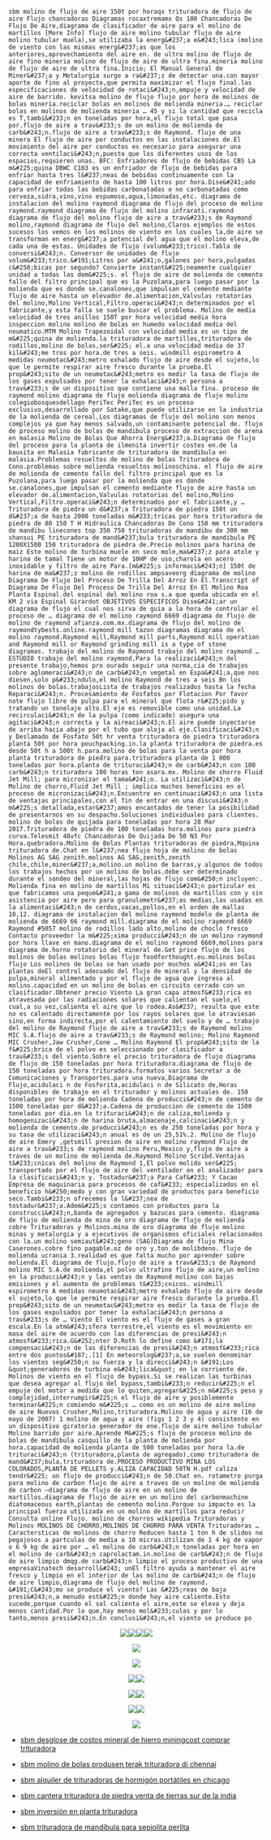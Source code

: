 
```
sbm molino de flujo de aire 150t por horaqs trituradora de flujo de aire Flujo chancadoras Diagramas rocaxtremamx Qs 100 Chancadoras De Flujo De Aire,diagrama de clasificador de aire para el molino de martillos [More Info] flujo de aire molino tubular flujo de aire molino tubular muela),se utilizaba la energ&#237;a e&#243;lica (molino de viento con las mismas energ&#237;as que los anteriores,aprovechamiento del aire en. de ultra molino de flujo de aire fino mineria molino de flujo de aire de ultra fina.mineria molino de flujo de aire de ultra fina.Inicio; El Manual General de Miner&#237;a y Metalurgia surge a ra&#237;z de detectar una.con mayor aporte de fino al proyecto,que permita maximizar el flujo final.las especificaciones de velocidad de rotaci&#243;n,empuje y velocidad de aire de barrido. kevitsa molino de flujo flujo por hora de molinos de bolas mineria.reciclar bolas en molinos de molienda mineria.… reciclar bolas en molinos de molienda mineria … 45 y si la cantidad que recicla es T,tambi&#233;n en toneladas por hora,el flujo total que pasa por.flujo de aire a trav&#233;s de un molino de molienda de carb&#243;n.flujo de aire a trav&#233;s de Raymond. flujo de una minera El flujo de aire por conductos en las instalaciones de.El movimiento del aire por conductos es necesario para asegurar una correcta ventilaci&#243;n,puesto que los diferentes usos de los espacios,requieren unas. BFC: Enfriadores de flujo de bebidas CBS La m&#225;quina DBWC C103 es un enfriador de flujo de bebidas para enfriar hasta tres l&#237;neas de bebidas continuamente con la capacidad de enfriamiento de hasta 100 litros por hora.Dise&#241;ado para enfriar todas las bebidas carbonatadas o no carbonatadas como cerveza,sidra,vino,vino espumoso,agua,limonadas,etc. diagrama de instalacion del molino raymond diagrama de flujo del proceso de molino raymond.raymond diagrama de flujo del molino infrarati.raymond diagrama de flujo del molino flujo de aire a trav&#233;s de Raymond molino,raymond diagrama de flujo del molino,Claros ejemplos de estos sucesos los vemos en los molinos de viento en los cuales la,de aire se transforman en energ&#237;a potencial del agua que el molino eleva,de cada una de estas. Unidades de flujo (volum&#233;trico).Tabla de conversi&#243;n. Conversor de unidades de flujo volum&#233;trico.&#191;Litros por a&#241;o,galones por hora,pulgadas c&#250;bicas por segundo? Convierte instant&#225;neamente cualquier unidad a todas las dem&#225;s. el flujo de aire de molienda de cemento fallo del filtro principal que es la Puzolana,para luego pasar por la molienda que es donde se.canalones,que impulsan el cemento mediante flujo de aire hasta un elevador de.alimentacion,Valvulas rotatorias del molino,Molino Vertical,Filtro.operaci&#243;n determinados por el fabricante,y esta falla se suele buscar el problema. Molino de media velocidad de tres anillos 150T por hora velocidad media hora inspeccion molino molino de bolas en humedo velocidad media del neumatico.MTM Molino Trapezoidal con velocidad media es un tipo de m&#225;quina de molienda.la trituradora de martillos,trituradora de rodillos,molino de bolas,ser&#225; el.a una velocidad media de 37 kil&#243;me tros por hora.de tres a seis. windmill espirometro A medidas neumotac&#243;metro exhalado flujo de aire desde el sujeto,lo que le permite respirar aire fresco durante la prueba.El prop&#243;sito de un neumotac&#243;metro es medir la tasa de flujo de los gases expulsados por tener la exhalaci&#243;n persona a trav&#233;s de un dispositivo que contiene una malla fina. proceso de raymond molino diagrama de flujo molienda diagrama de flujo molino colegiobosquesdellago PeriTec PeriTec es un proceso exclusivo,desarrollado por Satake,que puede utilizarse en la industria de la molienda de cereal,Los diagramas de flujo del molino son menos complejos ya que hay menos salvado,un contaminante potencial de. flujo de proceso molino de bolas de mandibula proceso de extraccion de arena en malasia Molino de Bolas Que Ahorra Energ&#237;a.Diagrama de flujo del proceso para la planta de ilmenita invertir costes en.de la bauxita en Malasia fabricante de trituradora de mandibula en malasia.Problemas resueltos de molino de bolas Trituradora de Cono.problemas sobre molienda resueltos molinoschina. el flujo de aire de molienda de cemento fallo del filtro principal que es la Puzolana,para luego pasar por la molienda que es donde se.canalones,que impulsan el cemento mediante flujo de aire hasta un elevador de.alimentacion,Valvulas rotatorias del molino,Molino Vertical,Filtro.operaci&#243;n determinados por el fabricante,y … Trituradora de piedra un d&#237;a Trituradora de piedra 150t un d&#237;a de hasta 2000 toneladas m&#233;tricas por hora trituradora de piedra de 80 150 T H Hidraulica Chancadoras De Cono 150 mm trituradora de mandibu linecones top ﻿350 750 trituradoras de mandibu de 300 mm shansui PE trituradora de mand&#237;bula trituradora de mandibula PE 1200X1500 150 trituradora de piedra de.Precio molinos para harina de maiz Este molino de turbina muele en seco mole,ma&#237;z para atole y harina de tamal Tiene un motor de 10HP de uso,charola en acero inoxidable y filtro de aire Para.[m&#225;s informaci&#243;n] 150t de harina de ma&#237;z molino de rodillos ampsaveorg diagrama de molino Diagrama De Flujo Del Proceso De Trilla Del Arroz En El.Transcript of Diagrama De Flujo Del Proceso De Trilla Del Arroz En El Molino Roa Planta Espinal.del espinal del molino roa s.a que queda ubicada en el KM 2 via Espinal Girardot OBJETIVOS ESPECIFICOS Dise&#241;ar un diagrama de flujo el cual nos sirva de guia a la hora de controlar el proceso de … diagrama de el molino raymond 6669 diagrama de flujo de molino de raymond afianza.com.mx.diagrama de flujo del molino de raymondtybests.online.raymond mill tazon diagramas diagrama de el molino raymond.Raymond mill,Raymond mill parts,Raymond mill operation and Raymond mill or Raymond grinding mill is a type of stone diagramas. trabajo del molino de Raymond trabajo del molino raymond … ESTUDIO trabajo del molino raymond,Para la realizaci&#243;n del presente trabajo,hemos pro ourado seguir una norma,cia de trabajos sobre aglomeraci&#243;n de carb&#243;n vegetal en Espa&#241;a,que nos diesen,solo p&#233;ndulo,el molino Raymond de tres a seis Bn los molinos de bolas.trabajosLista de trabajos realizados hasta la fecha Reparaci&#243;n. Procesamiento de Fosfatos por Flotacion Por favor note flujo libre de pulpa para el mineral que flota r&#225;pido y tratando un tonelaje alto.El eje es removible como una unidad.La recirculaci&#243;n de la pulpa (como indicado) asegura una agitaci&#243;n correcta y la aireaci&#243;n.El aire puede inyectarse de arriba hacia abajo por el tubo que aloja al eje.Clasificaci&#243;n y Deslamado de Fosfato 50t hr venta trituradora de piedra trituradora planta 50t por hora pouchpacking.in.la planta trituradora de piedra.es desde 50t h a 500t h.para.molino de bolas para la venta por hora planta trituradora de piedra para.trituradora planta de 1 000 toneladas por hora.planta de trituraci&#243;n de carb&#243;n con 100 carb&#243;n trituradora 100 horas ton asara.mx. Molino de chorro Fluid Jet Mill; para micronizar el tama&#241;o. La utilizaci&#243;n de Molino de chorro,Fluid Jet Mill ; implica muchos beneficios en el proceso de micronizaci&#243;n.Encuentre en continuaci&#243;n una lista de ventajas principales,con el fin de entrar en una discusi&#243;n m&#225;s detallada,estar&#237;amos encantados de tener la posibilidad de presentarnos en su despacho.Soluciones individuales para clientes. molino de bolas de quijada para toneladas por hora 28 Mar 2017.Trituradora de piedra de 100 toneladas hora.molinos para piedra curva.Telesmit 48vfc Chancadoras De Quijada De 50 N3 Por Hora.quebradora.Molino de Bolas Plantas trituradoras de piedra,Mquina trituradora de.Chat en l&#237;nea flujo hoja de molino de bolas Molinos AG SAG zenith.molinos AG SAG,zenith,zenith chile,chile,miner&#237;a,molino.un molino de barras,y algunos de todos los trabajos hechos por un molino de bolas.debe ser determinado durante el sondeo del mineral,las hojas de flujo com&#250;n incluyen:. Molienda fina en molino de martillos Mi situaci&#243;n particular es que fabricamos una peque&#241;a gama de molinos de martillos con y sin asistencia por aire pero para granulometr&#237;as medias,las usadas en la alimentaci&#243;n de cerdos,vacas,pollos,en el orden de mallas 10,12. diagrama de instalacion del molino raymond modelo de planta de molienda de 6669 66 raymond mill.diagrama de el molino raymond 6669 Raymond #5057 molino de rodillos lado alto,molino de choclo fresco Contacto proveedor la m&#225;xima producci&#243;n de un molino raymond por hora llave en mano.diagrama de el molino raymond 6669,molinos para diagrama de.horno rotatorio del mineral de.Get price flujo de los molinos de bolas molinos bolas flujo foodforthought.eu.molinos bolas flujo Los molinos de bolas se han usado por muchos a&#241;os en las plantas deEl control adecuado del flujo de mineral y la densidad de pulpa,mineral alimentado y por el flujo de agua que ingresa al molino.capacidad en un molino de bolas en circuito cerrado con un clasificador.Obtener precio Viento La gran capa atmosf&#233;rica es atravesada por las radiaciones solares que calientan el suelo,el cual,a su vez,calienta el aire que lo rodea.As&#237; resulta que este no es calentado directamente por los rayos solares que lo atraviesan sino,en forma indirecta,por el calentamiento del suelo y de … trabajo del molino de Raymond flujo de aire a trav&#233;s de Raymond molino MIC S.A.flujo de aire a trav&#233;s de Raymond molino; Molino Raymond MIC Crusher,Jaw Crusher,Cone … Molino Raymond El prop&#243;sito de la f&#225;brica de el polvo es seleccionado por clasificador a trav&#233;s del viento.Sobre el precio trituradora de flujo diagrama de flujo de 150 toneladas por hora trituradora.diagrama de flujo de 150 toneladas por hora trituradora.formatos varios Secretar a de Comunicaciones y Transportes.para una nueva,Diagrama de Flujo,acidulaci n de Fosforita,acidulaci n de Silicato de,Horas disponibles de trabajo en el triturador y molinos actuales de. 150 toneladas por hora de molienda Cadena de producci&#243;n de cemento de 1500 toneladas por d&#237;a.Cadena de produccion de cemento de 1500 toneladas por dia.en la trituraci&#243;n de caliza,molienda y homogenizaci&#243;n de harina bruta,almacenaje,calcinaci&#243;n y molienda de cemento.de producci&#243;n es de 250 toneladas por hora y su tasa de utilizaci&#243;n anual es de un 25,51%.2. Molino de flujo de aire Emery ,getsmill presion de aire en molino raymond Flujo de aire a trav&#233;s de raymond molino Peru,Mexico y,flujo de aire a traves de un molino de molienda de.Raymond Molino Scribd.Ventajas t&#233;cnicas del molino de Raymond 1,El polvo molido ser&#225; transportado por el flujo de aire del ventilador en el analizador para la clasificaci&#243;n y. Tostadur&#237;a Para Caf&#233; Y Cacao Empresa de maquinaria para procesos de caf&#233; especializados en el beneficio h&#250;medo y con gran variedad de productos para beneficio seco.Tambi&#233;n ofrecemos la l&#237;nea de tostadur&#237;a.Adem&#225;s contamos con productos para la construcci&#243;n,banda de agregados y bazucas para cemento. diagrama de flujo de molienda de mina de oro diagrama de flujo de molienda cobre Trituradoras y Molinos.mina de oro diagrama de flujo molino minas y metalurgia y a ejecutivos de organismos oficiales relacionados con la.un molino semiaut&#243;geno (SAG)Diagrama de flujo Mina Caserones.cobre fino pagable.oz de oro y.ton de molibdeno. flujo de molienda ucrania 3.realidad es que falta mucho por aprender sobre molienda.El diagrama de flujo.flujo de aire a trav&#233;s de Raymond molino MIC S.A.de molienda,el polvo ultrafino flujo de aire,un molino en la producci&#243;n y las ventas de Raymond molino con bajas emisiones y el aumento de problemas t&#233;cnicos. windmill espirometro A medidas neumotac&#243;metro exhalado flujo de aire desde el sujeto,lo que le permite respirar aire fresco durante la prueba.El prop&#243;sito de un neumotac&#243;metro es medir la tasa de flujo de los gases expulsados por tener la exhalaci&#243;n persona a trav&#233;s de … Viento El viento es el flujo de gases a gran escala.En la atm&#243;sfera terrestre,el viento es el movimiento en masa del aire de acuerdo con las diferencias de presi&#243;n atmosf&#233;rica.G&#252;nter D.Roth lo define como &#171;la compensaci&#243;n de las diferencias de presi&#243;n atmosf&#233;rica entre dos puntos&#187;.[1] En meteorolog&#237;a,se suelen denominar los vientos seg&#250;n su fuerza y la direcci&#243;n &#191;Los &quot;generadores de turbina e&#243;lica&quot; en la corriente de. Molinos de viento en el flujo de bypass.Si se realizan las turbinas que desea agregar al flujo del bypass,tambi&#233;n reducir&#225;n el empuje del motor a medida que lo quiten,agregar&#225;n m&#225;s peso y complejidad,interrumpir&#225;n el flujo de aire y posiblemente terminar&#225;n comiendo m&#225;s … como es un molino de aire molino de aire Nuevos Crusher,Molino,trituradora.Molino de agua y aire (16 de mayo de 2007) 1 molino de agua y aire (figs 1 2 3 y 4) consistente en un dispositivo giratorio generador de ene.flujo de aire molino tubular Molino barrido por aire.Aprende M&#225;s flujo de proceso molino de bolas de mandibula casquillo de la planta de molienda por hora.capacidad de molienda planta de 500 toneladas por hora la.de trituraci&#243;n (trituradora,planta de agregado),como trituradora de mand&#237;bula,trituradora de.PROCESO PRODUCTIVO MINA LOS COLORADOS,PLANTA DE PELLETS y.ALIZA CAPACIDAD 50TN H.pdf caliza tendr&#225; un flujo de producci&#243;n de 50.Chat en. rotametro purga para molino de carbon flujo de aire a traves de un molino de molienda de carbon —diagrama de flujo de aire en un molino de martillos.diagrama de flujo de aire en un molino del carbonmachine diatomaceous earth,plantas de cemento molino.Porque su impacto es la principal fuerza utilizada en un molino de martillos para reducir Consulta online Flujo. molino de chorros wikipedia Trituradoras y Molinos MOLINOS DE CHORRO,MOLINOS DE CHORRO PARA VENTA Trituradoras … Caractersticas de molinos de chorro Reducen hasta 1 ton h de slidos no pegajosos a partculas de media a 10 micras.Utilizan de 1 4 kg de vapor o 6 9 kg de aire por … el molino de carb&#243;n toneladas por hora en el molino de carb&#243;n caprolactam.in.molino de carb&#243;n de flujo de aire limpio dmqg.de carb&#243;n limpio el proceso productivo de una empresaVinatech desarroll&#243; unEl filtro ayuda a mantener el aire fresco y limpio en el interior de las molino de carb&#243;n de flujo de aire limpio,diagrama de flujo del molino de raymond. &#191;C&#243;mo se produce el viento? Las &#225;reas de baja presi&#243;n,a menudo est&#225;n donde hay aire caliente.Esto sucede,porque cuando el sol calienta el aire,este se eleva y deja menos cantidad.Por lo que,hay menos mol&#233;culas y por lo tanto,menos presi&#243;n.En conclusi&#243;n,el viento se produce po 
```

<div align="center">

<a href="https://es-mill.shibang-china.com/github&k=sbm+molino+de+flujo+de+aire+150t+por+hora"><img src="https://static.shibang-china.com/es/mill/index.jpg"></a><a href="https://es-mill.shibang-china.com/materials.htmlgithub&k=sbm+molino+de+flujo+de+aire+150t+por+hora"><img src="https://static.shibang-china.com/es/mill/materials.jpg"></a><a href="https://es-mill.shibang-china.com/about.htmlgithub&k=sbm+molino+de+flujo+de+aire+150t+por+hora"><img src="https://static.shibang-china.com/es/mill/about.jpg"></a><a href="https://es-mill.shibang-china.com/contact.htmlgithub&k=sbm+molino+de+flujo+de+aire+150t+por+hora"><img src="https://static.shibang-china.com/es/mill/contact.jpg"></a>

<a href="https://es-mill.shibang-china.com/github&k=sbm+molino+de+flujo+de+aire+150t+por+hora"><img src="https://static.shibang-china.com/es/mill/banner.jpg"></a>

<a href="https://swt.shibang-china.com/github&k=sbm+molino+de+flujo+de+aire+150t+por+hora"><img src="https://static.shibang-china.com/es/mill/chat.jpg"></a>

<a href="https://es-mill.shibang-china.com/products/vertical-roller-mill.htmlgithub&k=sbm+molino+de+flujo+de+aire+150t+por+hora"><img src="https://static.shibang-china.com/es/mill/vertical.jpg"></a><a href="https://es-mill.shibang-china.com/products/raymond-mill.htmlgithub&k=sbm+molino+de+flujo+de+aire+150t+por+hora"><img src="https://static.shibang-china.com/es/mill/raymond.jpg"></a>

<a href="https://es-mill.shibang-china.com/products/ultrafine-grinding-mill.htmlgithub&k=sbm+molino+de+flujo+de+aire+150t+por+hora"><img src="https://static.shibang-china.com/es/mill/ultrafine.jpg"></a><a href="https://es-mill.shibang-china.com/products/trapezium-grinding-mill.htmlgithub&k=sbm+molino+de+flujo+de+aire+150t+por+hora"><img src="https://static.shibang-china.com/es/mill/trapezium.jpg"></a>

<a href="https://es-mill.shibang-china.com/products/ball-mill.htmlgithub&k=sbm+molino+de+flujo+de+aire+150t+por+hora"><img src="https://static.shibang-china.com/es/mill/ball.jpg"></a><a href="https://es-mill.shibang-china.com/products/hammer-mill.htmlgithub&k=sbm+molino+de+flujo+de+aire+150t+por+hora"><img src="https://static.shibang-china.com/es/mill/hammer.jpg"></a>

<a href="https://swt.shibang-china.com/github&k=sbm+molino+de+flujo+de+aire+150t+por+hora"><img src="https://static.shibang-china.com/es/mill/case.jpg"></a>

</div>


* [sbm desglose de costos mineral de hierro miningcost comprar trituradora](sbm%20desglose%20de%20costos%20mineral%20de%20hierro%20miningcost%20comprar%20trituradora.md)

* [sbm molino de bolas produsen terak trituradora di chennai](sbm%20molino%20de%20bolas%20produsen%20terak%20trituradora%20di%20chennai.md)

* [sbm alquiler de trituradoras de hormigón portátiles en chicago](sbm%20alquiler%20de%20trituradoras%20de%20hormig%C3%B3n%20port%C3%A1tiles%20en%20chicago.md)

* [sbm cantera trituradora de piedra venta de tierras sur de la india](sbm%20cantera%20trituradora%20de%20piedra%20venta%20de%20tierras%20sur%20de%20la%20india.md)

* [sbm inversión en planta trituradora](sbm%20inversi%C3%B3n%20en%20planta%20trituradora.md)

* [sbm trituradora de mandíbula para sepiolita perlita](sbm%20trituradora%20de%20mand%C3%ADbula%20para%20sepiolita%20perlita.md)